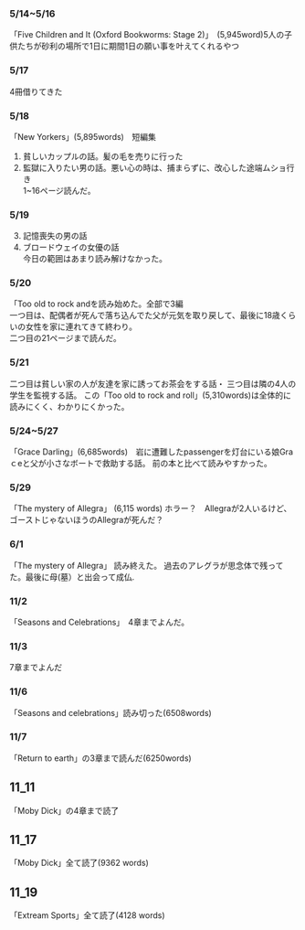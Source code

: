 ### 5/14~5/16 ###   
「Five Children and It (Oxford Bookworms: Stage 2)」　(5,945word)5人の子供たちが砂利の場所で1日に期間1日の願い事を叶えてくれるやつ  
### 5/17 ###
4冊借りてきた  
### 5/18 ###
「New Yorkers」(5,895words)　短編集  
1. 貧しいカップルの話。髪の毛を売りに行った  
2. 監獄に入りたい男の話。悪い心の時は、捕まらずに、改心した途端ムショ行き  
1~16ページ読んだ。  
### 5/19 ###  
3. 記憶喪失の男の話  
4. ブロードウェイの女優の話  
今日の範囲はあまり読み解けなかった。  
### 5/20 ###  
「Too old to rock andを読み始めた。全部で3編  
一つ目は、配偶者が死んで落ち込んでた父が元気を取り戻して、最後に18歳くらいの女性を家に連れてきて終わり。  
二つ目の21ページまで読んだ。
### 5/21 ###  
二つ目は貧しい家の人が友達を家に誘ってお茶会をする話・
三つ目は隣の4人の学生を監視する話。
この「Too old to rock and roll」(5,310words)は全体的に読みにくく、わかりにくかった。
### 5/24~5/27 ###  
「Grace Darling」(6,685words)　岩に遭難したpassengerを灯台にいる娘Graｃeと父が小さなボートで救助する話。
前の本と比べて読みやすかった。
### 5/29 ###  
「The mystery of Allegra」 (6,115 words) 
ホラー？　Allegraが2人いるけど、ゴーストじゃないほうのAllegraが死んだ？  
### 6/1 ###  
「The mystery of Allegra」  読み終えた。
過去のアレグラが思念体で残ってた。最後に母(墓）と出会って成仏.  
### 11/2 ###
「Seasons and Celebrations」　4章までよんだ。
### 11/3 ###
7章までよんだ
### 11/6 ###
「Seasons and celebrations」読み切った(6508words)
### 11/7 ###
「Return to earth」の3章まで読んだ(6250words)
## 11_11 ###
「Moby Dick」の4章まで読了
## 11_17 ###
「Moby Dick」全て読了(9362 words)
## 11_19 ###
「Extream Sports」全て読了(4128 words)
